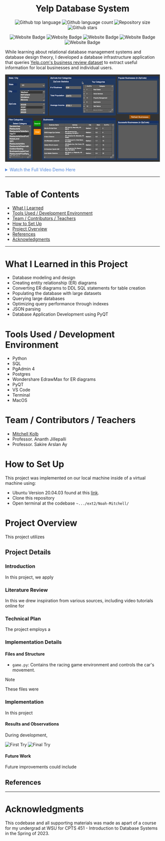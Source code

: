 
<h1 align="center">Yelp Database System</h1>

<p align="center">
  <img alt="Github top language" src="https://img.shields.io/github/languages/top/mitchellkolb/yelp-database?color=223A60">

  <img alt="Github language count" src="https://img.shields.io/github/languages/count/mitchellkolb/yelp-database?color=223A60">

  <img alt="Repository size" src="https://img.shields.io/github/repo-size/mitchellkolb/yelp-database?color=223A60">

  <img alt="Github stars" src="https://img.shields.io/github/stars/mitchellkolb/yelp-database?color=223A60" />
</p>

<p align="center">
<img
    src="https://img.shields.io/badge/Python-3776AB?style=for-the-badge&logo=Python&logoColor=white"
    alt="Website Badge" />
<img
    src="https://img.shields.io/badge/postgresql-4169E1?style=for-the-badge&logo=postgresql&logoColor=white"
    alt="Website Badge" />
<img
    src="https://img.shields.io/badge/yelp-BC0500?style=for-the-badge&logo=yelp&logoColor=white"
    alt="Website Badge" />
<img
    src="https://img.shields.io/badge/qt-41CD52?style=for-the-badge&logo=qt&logoColor=white"
    alt="Website Badge" />
<img
    src="https://img.shields.io/badge/Windows-0078D6?style=for-the-badge&logo=Windows 10&logoColor=white"
    alt="Website Badge" />
</p>

While learning about relational database management systems and database design theory, I developed a database infrastructure application that queries [Yelp.com's business review dataset](https://www.yelp.com/dataset) to extract useful information for local businesses and individual users.


![project image](resources/yelp-database.gif)

<details>
<summary style="color:#5087dd">Watch the Full Video Demo Here</summary>

[![Full Video Demo Here](https://img.youtube.com/vi/Qd66rchTcco/0.jpg)](https://www.youtube.com/watch?v=Qd66rchTcco)

</details>

---

# Table of Contents
- [What I Learned](#what-i-learned-in-this-project)
- [Tools Used / Development Environment](#tools-used--development-environment)
- [Team / Contributors / Teachers](#team--contributors--teachers)
- [How to Set Up](#how-to-set-up)
- [Project Overview](#project-overview)
- [References](#references)
- [Acknowledgments](#acknowledgments)

---

# What I Learned in this Project
- Database modeling and design
- Creating entity relationship (ER) diagrams
- Converting ER diagrams to DDL SQL statements for table creation
- Populating the database with large datasets
- Querying large databases
- Optimizing query performance through indexes
- JSON parsing
- Database Application Development using PyQT


# Tools Used / Development Environment
- Python
- SQL
- PgAdmin 4
- Postgres
- Wondershare EdrawMax for ER diagrams
- PyQT
- VS Code
- Terminal
- MacOS





# Team / Contributors / Teachers
- [Mitchell Kolb](https://github.com/mitchellkolb)
- Professor. Ananth Jillepalli
- Professor. Sakire Arslan Ay





# How to Set Up
This project was implemented on our local machine inside of a virtual machine using:
- Ubuntu Version 20.04.03 found at this [link](http://lt.releases.ubuntu.com/20.04.3/).
- Clone this repository 
- Open terminal at the codebase `~.../ext2/Noah-Mitchell/`





# Project Overview
This project utilizes 



## Project Details

### Introduction
In this project, we apply 


### Literature Review
In this we drew inspiration from various sources, including video tutorials online for 


### Technical Plan
The project employs a 


### Implementation Details

#### Files and Structure
- `game.py`: Contains the racing game environment and controls the car's movement.
> [!NOTE]
> These files were 


### Implementation
In this project

#### Results and Observations
During development,
<p float="left">
  <img src="resources/image1.png" alt="First Try" width="300" />
  <img src="resources/image2.png" alt="Final Try" width="307" />
</p>

#### Future Work
Future improvements could include



## References



--- 
# Acknowledgments
This codebase and all supporting materials was made as apart of a course for my undergrad at WSU for CPTS 451 - Introduction to Database Systems in the Spring of 2023. 

